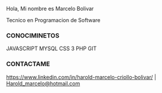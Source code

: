 Hola, Mi nombre es Marcelo Bolivar

Tecnico en Programacion de Software


### CONOCIMINETOS

JAVASCRIPT 
MYSQL
CSS 3 
PHP
GIT


### CONTACTAME

https://www.linkedin.com/in/harold-marcelo-criollo-bolivar/ |
Harold_marcelo@hotmail.com
